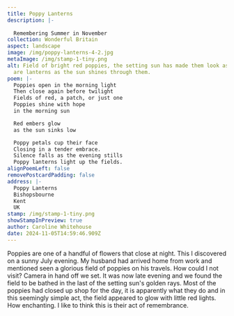 ```yaml
---
title: Poppy Lanterns
description: |-
  
  Remembering Summer in November
collection: Wonderful Britain
aspect: landscape
image: /img/poppy-lanterns-4-2.jpg
metaImage: /img/stamp-1-tiny.png
alt: Field of bright red poppies, the setting sun has made them look as if they
  are lanterns as the sun shines through them.
poem: |-
  Poppies open in the morning light
  Then close again before twilight
  Fields of red, a patch, or just one
  Poppies shine with hope
  in the morning sun

  Red embers glow
  as the sun sinks low 

  Poppy petals cup their face
  Closing in a tender embrace.
  Silence falls as the evening stills
  Poppy lanterns light up the fields.
alignPoemLeft: false
removePostcardPadding: false
address: |-
  Poppy Lanterns
  Bishopsbourne
  Kent
  UK
stamp: /img/stamp-1-tiny.png
showStampInPreview: true
author: Caroline Whitehouse
date: 2024-11-05T14:59:46.909Z
---
```

Poppies are one of a handful of flowers that close at night. This I discovered on a sunny July evening.
My husband had arrived home from work and mentioned seen a glorious field of poppies on his travels. 
How could I not visit? Camera in hand off we set. It was now late evening and we found the field to be bathed in the last of the setting sun's golden rays. Most of the poppies had closed up shop for the day, it is apparently what they do and in this seemingly simple act, the field appeared to glow with little red lights. How enchanting. 
I like to think this is their act of remembrance.
